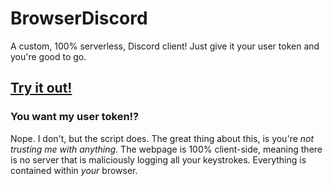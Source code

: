# BrowserDiscord
A custom, 100% serverless, Discord client! Just give it your user token and you're good to go.

## [Try it out!](https://rayzr522.github.io/BrowserDiscord/)

### You want my user token!?
Nope. I don't, but the script does. The great thing about this, is you're _not trusting me with anything._ The webpage is 100% client-side, meaning there is no server that is maliciously logging all your keystrokes. Everything is contained within *your* browser.
